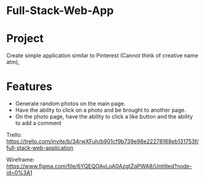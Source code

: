 # Full-Stack-Web-App

# Project
Create simple application similar to Pinterest (Cannot think of creative name atm),

# Features
- Generate random photos on the main page.
- Have the ability to click on a photo and be brought to another page.
- On the photo page, have the ability to click a like button and the ability to add a comment

Trello:
https://trello.com/invite/b/34rwXFuh/b901cf9b739e98e22278168eb131753f/full-stack-web-application

Wireframe:
https://www.figma.com/file/6YQEQOAvLoA0AzgtZqPWA8/Untitled?node-id=0%3A1
